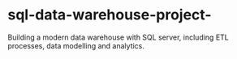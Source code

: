 # sql-data-warehouse-project-
Building a modern data warehouse with SQL server, including ETL processes, data modelling and analytics.
